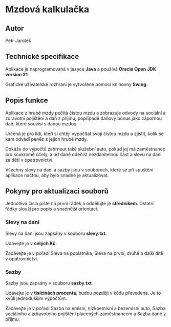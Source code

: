 # Mzdová kalkulačka

## Autor

Petr Jarotek

## Technické specifikace

Aplikace je naprogramovaná v jazyce **Java** a používá **Oracle Open JDK version 21**.

Grafické uživatelské rozhraní je vytvořené pomocí knihovny **Swing**.

## Popis funkce

Aplikace z hrubé mzdy počítá čistou mzdu a zobrazuje odvody na sociální a zdravotní pojištění a daň z příjmu, popřípadě daňový bonus jako zápornou daň, které souvisí s danou mzdou.

Určená je pro lidi, kteří si chtějí vypočítat svoji čistou mzdu a zjistit, kolik se kam odvádí peněz z jejich hrubé mzdy.

Dokáže do výpočtů zahrnout také služební auto, pokud jej má zaměstnanec pro soukromé účely, a od daně odečíst nezdanitelnou část a slevu na dani za děti v opatrovnictví.

Všechny slevy na dani a sazby jsou v souborech, které se při spuštění aplikace načtou, aby bylo snadné je aktualizovat.

## Pokyny pro aktualizaci souborů

Jednotlivá čísla pište na první řádek a oddělujte je **středníkem**. Ostatní řádky slouží pro popis a snadnější orientaci.

### Slevy na dani

Slevy na dani jsou zapsány v souboru **slevy.txt**.

Udávejte je v **celých Kč**.

Zadávejte je v pořadí Sleva na poplatníka, Sleva na první, druhé a další dítě v opatrovnictví.

### Sazby

Sazby jsou zapsány v souboru **sazby.txt**.

Udávejte je v **tisícinách procenta**, budou později v kódu převedena. Je to kvůli jednodušším výpočtům.

Zadávejte je v pořadí Sazba na emisní, nízkoemisní a bezemisní auto, Sazba sociálního a zdravotního pojištění placených zaměstnancem a Sazba daně z příjmu.
